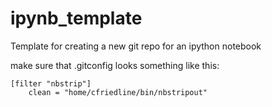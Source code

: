 ipynb_template
==============

Template for creating a new git repo for an ipython notebook

make sure that .gitconfig looks something like this:
    
    [filter "nbstrip"]
        clean = "home/cfriedline/bin/nbstripout"

